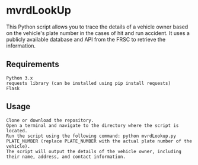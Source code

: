 # mvrdLookUp

This Python script allows you to trace the details of a vehicle owner based on the vehicle's plate number in the cases of hit and run accident. It uses a publicly available database and API from the FRSC to retrieve the information.

## Requirements

    Python 3.x
    requests library (can be installed using pip install requests)
    Flask 

## Usage

    Clone or download the repository.
    Open a terminal and navigate to the directory where the script is located.
    Run the script using the following command: python mvrdLookup.py PLATE_NUMBER (replace PLATE_NUMBER with the actual plate number of the vehicle).
    The script will output the details of the vehicle owner, including their name, address, and contact information.

